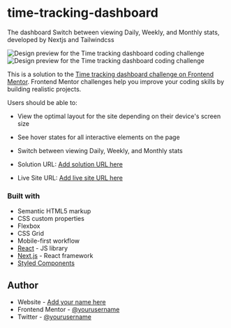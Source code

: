 # time-tracking-dashboard
The dashboard Switch between viewing Daily, Weekly, and Monthly stats, developed by Nextjs and Tailwindcss 

![Design preview for the Time tracking dashboard coding challenge](./design/one.png)
![Design preview for the Time tracking dashboard coding challenge](./design/two.png)



This is a solution to the [Time tracking dashboard challenge on Frontend Mentor](https://www.frontendmentor.io/challenges/time-tracking-dashboard-UIQ7167Jw). Frontend Mentor challenges help you improve your coding skills by building realistic projects. 

Users should be able to:

- View the optimal layout for the site depending on their device's screen size
- See hover states for all interactive elements on the page
- Switch between viewing Daily, Weekly, and Monthly stats

- Solution URL: [Add solution URL here](https://your-solution-url.com)
- Live Site URL: [Add live site URL here](https://your-live-site-url.com)


### Built with

- Semantic HTML5 markup
- CSS custom properties
- Flexbox
- CSS Grid
- Mobile-first workflow
- [React](https://reactjs.org/) - JS library
- [Next.js](https://nextjs.org/) - React framework
- [Styled Components](https://styled-components.com/)

## Author

- Website - [Add your name here](https://www.your-site.com)
- Frontend Mentor - [@yourusername](https://www.frontendmentor.io/profile/yourusername)
- Twitter - [@yourusername](https://www.twitter.com/yourusername)